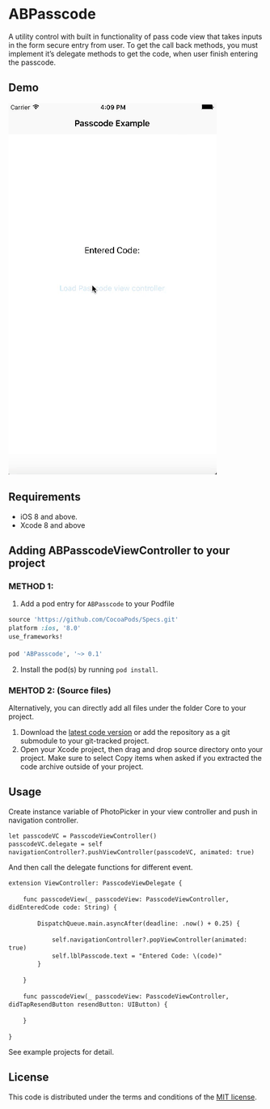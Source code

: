 # ABPasscode
A utility control with built in functionality of pass code view that takes inputs in the form secure entry from user. To get the call back methods, you must implement it’s delegate methods to get the code, when user finish entering the passcode.

## Demo
![gif1](https://raw.githubusercontent.com/asifbilal786/ABPasscodeViewController/screenshots/ABPasscode.gif)

## Requirements

- iOS 8 and above.
- Xcode 8 and above


## Adding ABPasscodeViewController to your project

### METHOD 1:
1. Add a pod entry for `ABPasscode` to your Podfile

```ruby
source 'https://github.com/CocoaPods/Specs.git'
platform :ios, '8.0'
use_frameworks!

pod 'ABPasscode', '~> 0.1'
``` 

2. Install the pod(s) by running `pod install`.

### MEHTOD 2: (Source files)
Alternatively, you can directly add all files under the folder Core to your project.

1. Download the [latest code version](https://github.com/asifbilal786/ABPasscodeViewController/archive/master.zip) or add the repository as a git submodule to your git-tracked project.
2. Open your Xcode project, then drag and drop source directory onto your project. Make sure to select Copy items when asked if you extracted the code archive outside of your project.
 

## Usage

Create instance variable of PhotoPicker in your view controller and push in navigation controller.

```
let passcodeVC = PasscodeViewController()
passcodeVC.delegate = self
navigationController?.pushViewController(passcodeVC, animated: true)
```

And then call the delegate functions for different event.

```
extension ViewController: PasscodeViewDelegate {
    
    func passcodeView(_ passcodeView: PasscodeViewController, didEnteredCode code: String) {
        
        DispatchQueue.main.asyncAfter(deadline: .now() + 0.25) {
            
            self.navigationController?.popViewController(animated: true)
            self.lblPasscode.text = "Entered Code: \(code)"
        }
        
    }
    
    func passcodeView(_ passcodeView: PasscodeViewController, didTapResendButton resendButton: UIButton) {
        
    }
    
}
```

See example projects for detail.

## License
This code is distributed under the terms and conditions of the [MIT license](LICENSE). 

